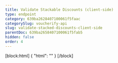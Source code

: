 ```yaml
---
title: Validate Stackable Discounts (client-side)
type: endpoint
category: 639ba2628407100061f5faac
categorySlug: voucherify-api
slug: validate-stacked-discounts-client-side
parentDoc: 639ba2658407100061f5fab5
hidden: false
order: 4
---
```

[block:html]
{
  "html": "<style>\n[title=\"Toggle library\"] { \n  display: none; }\n.LanguagePicker-divider { \n  display: none; }\n.Playground-section3VTXuaYZivJK > .APISectionHeader3LN_-QIR0m7x {\n  display: none; }\n.LanguagePicker-languages1qVVo_v6AlP9 {\n  display: none; }\n</style>"
}
[/block]
